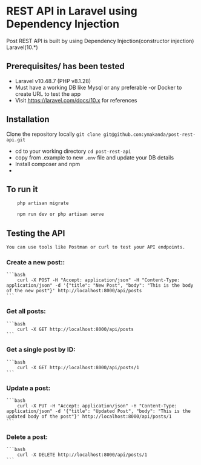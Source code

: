 
# REST API in Laravel using Dependency Injection

Post REST API is built by using Dependency Injection(constructor injection) Laravel(10.*)

## Prerequisites/ has been tested
-   Laravel v10.48.7 (PHP v8.1.28) 
- Must have a working DB like Mysql or any preferable
-or  Docker to create URL to test the app
- Visit https://laravel.com/docs/10.x for references 

## Installation

Clone the repository locally 
``` git clone git@github.com:ymakanda/post-rest-api.git ```

- cd to your working directory ``` cd post-rest-api ```
- copy from .example to new  `.env` file and update your DB details
- Install composer and npm 
-

## To run it 

```bash
    php artisan migrate
``` 
```bash
    npm run dev or php artisan serve
```
## Testing the API

    You can use tools like Postman or curl to test your API endpoints.

### Create a new post::
    ```bash
        curl -X POST -H "Accept: application/json" -H "Content-Type: application/json" -d '{"title": "New Post", "body": "This is the body of the new post"}' http://localhost:8000/api/posts
    ```

### Get all posts:
    ```bash
        curl -X GET http://localhost:8000/api/posts
    ```

### Get a single post by ID:
    ```bash
        curl -X GET http://localhost:8000/api/posts/1
    ```

### Update a post:
    ```bash
        curl -X PUT -H "Accept: application/json" -H "Content-Type: application/json" -d '{"title": "Updated Post", "body": "This is the updated body of the post"}' http://localhost:8000/api/posts/1
    ```

### Delete a post:
    ```bash
        curl -X DELETE http://localhost:8000/api/posts/1
    ```